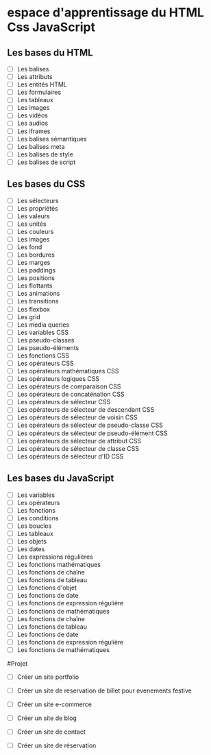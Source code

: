 # espace d'apprentissage du HTML Css JavaScript
## Les bases du HTML
- [ ] Les balises
- [ ] Les attributs
- [ ] Les entités HTML
- [ ] Les formulaires
- [ ] Les tableaux
- [ ] Les images
- [ ] Les vidéos
- [ ] Les audios
- [ ] Les iframes
- [ ] Les balises sémantiques
- [ ] Les balises meta
- [ ] Les balises de style
- [ ] Les balises de script 
## Les bases du CSS
- [ ] Les sélecteurs
- [ ] Les propriétés
- [ ] Les valeurs
- [ ] Les unités
- [ ] Les couleurs
- [ ] Les images
- [ ] Les fond
- [ ] Les bordures
- [ ] Les marges
- [ ] Les paddings
- [ ] Les positions
- [ ] Les flottants
- [ ] Les animations
- [ ] Les transitions
- [ ] Les flexbox
- [ ] Les grid
- [ ] Les media queries
- [ ] Les variables CSS
- [ ] Les pseudo-classes
- [ ] Les pseudo-éléments
- [ ] Les fonctions CSS
- [ ] Les opérateurs CSS
- [ ] Les opérateurs mathématiques CSS
- [ ] Les opérateurs logiques CSS
- [ ] Les opérateurs de comparaison CSS
- [ ] Les opérateurs de concaténation CSS
- [ ] Les opérateurs de sélecteur CSS
- [ ] Les opérateurs de sélecteur de descendant CSS
- [ ] Les opérateurs de sélecteur de voisin CSS
- [ ] Les opérateurs de sélecteur de pseudo-classe CSS
- [ ] Les opérateurs de sélecteur de pseudo-élément CSS
- [ ] Les opérateurs de sélecteur de attribut CSS
- [ ] Les opérateurs de sélecteur de classe CSS
- [ ] Les opérateurs de sélecteur d'ID CSS
## Les bases du JavaScript
- [ ] Les variables
- [ ] Les opérateurs
- [ ] Les fonctions
- [ ] Les conditions
- [ ] Les boucles
- [ ] Les tableaux
- [ ] Les objets
- [ ] Les dates
- [ ] Les expressions régulières
- [ ] Les fonctions mathématiques
- [ ] Les fonctions de chaîne
- [ ] Les fonctions de tableau
- [ ] Les fonctions d'objet
- [ ] Les fonctions de date
- [ ] Les fonctions de expression régulière
- [ ] Les fonctions de mathématiques
- [ ] Les fonctions de chaîne
- [ ] Les fonctions de tableau
- [ ] Les fonctions de date
- [ ] Les fonctions de expression régulière
- [ ] Les fonctions de mathématiques

#Projet
- [ ] Créer un site portfolio
- [ ] Créer un site de reservation de billet pour evenements festive
- [ ] Créer un site e-commerce
- [ ] Créer un site de blog
- [ ] Créer un site de contact
- [ ] Créer un site de réservation

